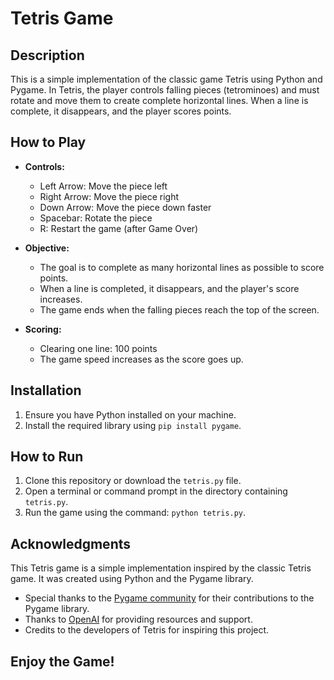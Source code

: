 # Tetris Game

## Description
This is a simple implementation of the classic game Tetris using Python and Pygame. In Tetris, the player controls falling pieces (tetrominoes) and must rotate and move them to create complete horizontal lines. When a line is complete, it disappears, and the player scores points.

## How to Play
- **Controls:**
  - Left Arrow: Move the piece left
  - Right Arrow: Move the piece right
  - Down Arrow: Move the piece down faster
  - Spacebar: Rotate the piece
  - R: Restart the game (after Game Over)

- **Objective:**
  - The goal is to complete as many horizontal lines as possible to score points.
  - When a line is completed, it disappears, and the player's score increases.
  - The game ends when the falling pieces reach the top of the screen.

- **Scoring:**
  - Clearing one line: 100 points
  - The game speed increases as the score goes up.

## Installation
1. Ensure you have Python installed on your machine.
2. Install the required library using `pip install pygame`.

## How to Run
1. Clone this repository or download the `tetris.py` file.
2. Open a terminal or command prompt in the directory containing `tetris.py`.
3. Run the game using the command: `python tetris.py`.

## Acknowledgments
This Tetris game is a simple implementation inspired by the classic Tetris game. It was created using Python and the Pygame library.
- Special thanks to the [Pygame community](https://www.pygame.org/contribute.html) for their contributions to the Pygame library.
- Thanks to [OpenAI](https://www.openai.com/) for providing resources and support.
- Credits to the developers of Tetris for inspiring this project.

## Enjoy the Game!
